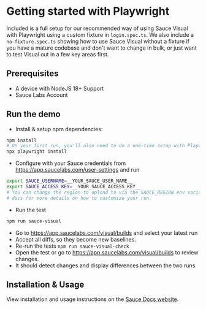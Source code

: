# Getting started with Playwright

Included is a full setup for our recommended way of using Sauce Visual with Playwright using a custom fixture in `login.spec.ts`. We also include a `no-fixture.spec.ts` showing how to use Sauce Visual without a fixture if you have a mature codebase and don't want to change in bulk, or just want to test Visual out in a few key areas first.

## Prerequisites

- A device with NodeJS 18+ Support
- Sauce Labs Account

## Run the demo

- Install & setup npm dependencies:

```sh { name=npm-install }
npm install
# On your first run, you'll also need to do a one-time setup with Playwright:
npx playwright install
```

- Configure with your Sauce credentials from https://app.saucelabs.com/user-settings and run

```sh { name=set-credentials }
export SAUCE_USERNAME=__YOUR_SAUCE_USER_NAME__
export SAUCE_ACCESS_KEY=__YOUR_SAUCE_ACCESS_KEY__
# You can change the region to upload to via the SAUCE_REGION env variable. See the
# docs for more details on how to customize your run.
```

- Run the test

```sh { name=npm-run }
npm run sauce-visual
```

- Go to https://app.saucelabs.com/visual/builds and select your latest run
- Accept all diffs, so they become new baselines.
- Re-run the tests
    `npm run sauce-visual-check`
- Open the test or go to https://app.saucelabs.com/visual/builds to review changes.
- It should detect changes and display differences between the two runs

## Installation & Usage

View installation and usage instructions on the [Sauce Docs website](https://docs.saucelabs.com/visual-testing/integrations/playwright/).
